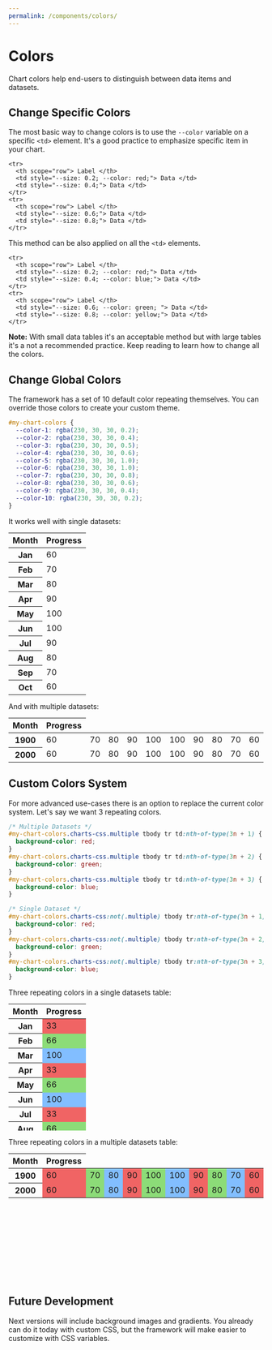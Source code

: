 ```yaml
---
permalink: /components/colors/
---
```


# Colors

Chart colors help end-users to distinguish between data items and datasets.

## Change Specific Colors

The most basic way to change colors is to use the `--color` variable on a specific `<td>` element. It's a good practice to emphasize specific item in your chart.

```html{3}
<tr>
  <th scope="row"> Label </th>
  <td style="--size: 0.2; --color: red;"> Data </td>
  <td style="--size: 0.4;"> Data </td>
</tr>
<tr>
  <th scope="row"> Label </th>
  <td style="--size: 0.6;"> Data </td>
  <td style="--size: 0.8;"> Data </td>
</tr>
```

This method can be also applied on all the `<td>` elements.

```html{3-4,8-9}
<tr>
  <th scope="row"> Label </th>
  <td style="--size: 0.2; --color: red;"> Data </td>
  <td style="--size: 0.4; --color: blue;"> Data </td>
</tr>
<tr>
  <th scope="row"> Label </th>
  <td style="--size: 0.6; --color: green; "> Data </td>
  <td style="--size: 0.8; --color: yellow;"> Data </td>
</tr>
```

**Note:** With small data tables it's an acceptable method but with large tables it's a not a recommended practice. Keep reading to learn how to change all the colors.

## Change Global Colors

The framework has a set of 10 default color repeating themselves. You can override those colors to create your custom theme.

```css
#my-chart-colors {
  --color-1: rgba(230, 30, 30, 0.2);
  --color-2: rgba(230, 30, 30, 0.4);
  --color-3: rgba(230, 30, 30, 0.5);
  --color-4: rgba(230, 30, 30, 0.6);
  --color-5: rgba(230, 30, 30, 1.0);
  --color-6: rgba(230, 30, 30, 1.0);
  --color-7: rgba(230, 30, 30, 0.8);
  --color-8: rgba(230, 30, 30, 0.6);
  --color-9: rgba(230, 30, 30, 0.4);
  --color-10: rgba(230, 30, 30, 0.2);
}
```

It works well with single datasets:

<code-example>
<style>
#colors-example-1 {
  --color-1: rgba(230, 30, 30, 0.2);
  --color-2: rgba(230, 30, 30, 0.4);
  --color-3: rgba(230, 30, 30, 0.5);
  --color-4: rgba(230, 30, 30, 0.6);
  --color-5: rgba(230, 30, 30, 1.0);
  --color-6: rgba(230, 30, 30, 1.0);
  --color-7: rgba(230, 30, 30, 0.8);
  --color-8: rgba(230, 30, 30, 0.6);
  --color-9: rgba(230, 30, 30, 0.4);
  --color-10: rgba(230, 30, 30, 0.2);

  height: 250px;
  margin: 0 auto;
}
</style>
<table class="charts-css column hide-data" id="colors-example-1">

  <thead>
    <tr>
      <th scope="col"> Month </th>
      <th scope="col"> Progress </th>
    </tr>
  </thead>

  <tbody>
    <tr>
      <th scope="row">Jan</th>
      <td style="--size: 0.6;"> <span class="data"> 60 </span> </td>
    </tr>
    <tr>
      <th scope="row">Feb</th>
      <td style="--size: 0.7;"> <span class="data"> 70 </span> </td>
    </tr>
    <tr>
      <th scope="row">Mar</th>
      <td style="--size: 0.8;"> <span class="data"> 80 </span> </td>
    </tr>
    <tr>
      <th scope="row">Apr</th>
      <td style="--size: 0.9;"> <span class="data"> 90 </span> </td>
    </tr>
    <tr>
      <th scope="row">May</th>
      <td style="--size: 1.0;"> <span class="data"> 100 </span> </td>
    </tr>
    <tr>
      <th scope="row">Jun</th>
      <td style="--size: 1.0;"> <span class="data"> 100 </span> </td>
    </tr>
    <tr>
      <th scope="row">Jul</th>
      <td style="--size: 0.9;"> <span class="data"> 90 </span> </td>
    </tr>
    <tr>
      <th scope="row">Aug</th>
      <td style="--size: 0.8;"> <span class="data"> 80 </span> </td>
    </tr>
    <tr>
      <th scope="row">Sep</th>
      <td style="--size: 0.7;"> <span class="data"> 70 </span> </td>
    </tr>
    <tr>
      <th scope="row">Oct</th>
      <td style="--size: 0.6;"> <span class="data"> 60 </span> </td>
    </tr>
  </tbody>

</table>
</code-example>

And with multiple datasets:

<code-example>
<style>
#colors-example-2 {
  --color-1: rgba(230, 30, 30, 0.2);
  --color-2: rgba(230, 30, 30, 0.4);
  --color-3: rgba(230, 30, 30, 0.5);
  --color-4: rgba(230, 30, 30, 0.6);
  --color-5: rgba(230, 30, 30, 1.0);
  --color-6: rgba(230, 30, 30, 1.0);
  --color-7: rgba(230, 30, 30, 0.8);
  --color-8: rgba(230, 30, 30, 0.6);
  --color-9: rgba(230, 30, 30, 0.4);
  --color-10: rgba(230, 30, 30, 0.2);

  height: 250px;
  margin: 0 auto;
}
</style>
<table class="charts-css column multiple data-spacing-10 show-data-axes hide-data" id="colors-example-2">

  <thead>
    <tr>
      <th scope="col"> Month </th>
      <th scope="col"> Progress </th>
    </tr>
  </thead>

  <tbody>
    <tr>
      <th scope="row">1900</th>
      <td style="--size: 0.6;"> <span class="data"> 60 </span> </td>
      <td style="--size: 0.7;"> <span class="data"> 70 </span> </td>
      <td style="--size: 0.8;"> <span class="data"> 80 </span> </td>
      <td style="--size: 0.9;"> <span class="data"> 90 </span> </td>
      <td style="--size: 1.0;"> <span class="data"> 100 </span> </td>
      <td style="--size: 1.0;"> <span class="data"> 100 </span> </td>
      <td style="--size: 0.9;"> <span class="data"> 90 </span> </td>
      <td style="--size: 0.8;"> <span class="data"> 80 </span> </td>
      <td style="--size: 0.7;"> <span class="data"> 70 </span> </td>
      <td style="--size: 0.6;"> <span class="data"> 60 </span> </td>
    </tr>
    <tr>
      <th scope="row">2000</th>
      <td style="--size: 0.6;"> <span class="data"> 60 </span> </td>
      <td style="--size: 0.7;"> <span class="data"> 70 </span> </td>
      <td style="--size: 0.8;"> <span class="data"> 80 </span> </td>
      <td style="--size: 0.9;"> <span class="data"> 90 </span> </td>
      <td style="--size: 1.0;"> <span class="data"> 100 </span> </td>
      <td style="--size: 1.0;"> <span class="data"> 100 </span> </td>
      <td style="--size: 0.9;"> <span class="data"> 90 </span> </td>
      <td style="--size: 0.8;"> <span class="data"> 80 </span> </td>
      <td style="--size: 0.7;"> <span class="data"> 70 </span> </td>
      <td style="--size: 0.6;"> <span class="data"> 60 </span> </td>
    </tr>
  </tbody>

</table>
</code-example>

## Custom Colors System

For more advanced use-cases there is an option to replace the current color system. Let's say we want 3 repeating colors.

```css
/* Multiple Datasets */
#my-chart-colors.charts-css.multiple tbody tr td:nth-of-type(3n + 1) {
  background-color: red;
}
#my-chart-colors.charts-css.multiple tbody tr td:nth-of-type(3n + 2) {
  background-color: green;
}
#my-chart-colors.charts-css.multiple tbody tr td:nth-of-type(3n + 3) {
  background-color: blue;
}

/* Single Dataset */
#my-chart-colors.charts-css:not(.multiple) tbody tr:nth-of-type(3n + 1) td {
  background-color: red;
}
#my-chart-colors.charts-css:not(.multiple) tbody tr:nth-of-type(3n + 2) td {
  background-color: green;
}
#my-chart-colors.charts-css:not(.multiple) tbody tr:nth-of-type(3n + 3) td {
  background-color: blue;
}
```

Three repeating colors in a single datasets table:

<code-example>
<style>
#colors-example-3 {
  height: 250px;
  margin: 0 auto;
}
#colors-example-3.charts-css:not(.multiple) tbody tr:nth-of-type(3n + 1) td {
  background-color: #f06464;
}
#colors-example-3.charts-css:not(.multiple) tbody tr:nth-of-type(3n + 2) td {
  background-color: #8cdc78;
}
#colors-example-3.charts-css:not(.multiple) tbody tr:nth-of-type(3n + 3) td {
  background-color: #82beff;
}
</style>
<table class="charts-css column hide-data" id="colors-example-3">

  <thead>
    <tr>
      <th scope="col"> Month </th>
      <th scope="col"> Progress </th>
    </tr>
  </thead>

  <tbody>
    <tr>
      <th scope="row">Jan</th>
      <td style="--size: 0.33;"> <span class="data"> 33 </span> </td>
    </tr>
    <tr>
      <th scope="row">Feb</th>
      <td style="--size: 0.66;"> <span class="data"> 66 </span> </td>
    </tr>
    <tr>
      <th scope="row">Mar</th>
      <td style="--size: 1;"> <span class="data"> 100 </span> </td>
    </tr>
    <tr>
      <th scope="row">Apr</th>
      <td style="--size: 0.33;"> <span class="data"> 33 </span> </td>
    </tr>
    <tr>
      <th scope="row">May</th>
      <td style="--size: 0.66;"> <span class="data"> 66 </span> </td>
    </tr>
    <tr>
      <th scope="row">Jun</th>
      <td style="--size: 1;"> <span class="data"> 100 </span> </td>
    </tr>
    <tr>
      <th scope="row">Jul</th>
      <td style="--size: 0.33;"> <span class="data"> 33 </span> </td>
    </tr>
    <tr>
      <th scope="row">Aug</th>
      <td style="--size: 0.66;"> <span class="data"> 66 </span> </td>
    </tr>
    <tr>
      <th scope="row">Sep</th>
      <td style="--size: 1;"> <span class="data"> 100 </span> </td>
    </tr>
    <tr>
      <th scope="row">Oct</th>
      <td style="--size: 0.33;"> <span class="data"> 33 </span> </td>
    </tr>
    <tr>
      <th scope="row">Nov</th>
      <td style="--size: 0.66;"> <span class="data"> 66 </span> </td>
    </tr>
    <tr>
      <th scope="row">Dec</th>
      <td style="--size: 1;"> <span class="data"> 100 </span> </td>
    </tr>
  </tbody>

</table>
</code-example>

Three repeating colors in a multiple datasets table:

<code-example>
<style>
#colors-example-4 {
  height: 250px;
  margin: 0 auto;
}
#colors-example-4.charts-css.multiple tbody tr td:nth-of-type(3n + 1) {
  background-color: #f06464;
}
#colors-example-4.charts-css.multiple tbody tr td:nth-of-type(3n + 2) {
  background-color: #8cdc78;
}
#colors-example-4.charts-css.multiple tbody tr td:nth-of-type(3n + 3) {
  background-color: #82beff;
}
</style>
<table class="charts-css column multiple data-spacing-10 show-data-axes hide-data" id="colors-example-4">

  <thead>
    <tr>
      <th scope="col"> Month </th>
      <th scope="col"> Progress </th>
    </tr>
  </thead>

  <tbody>
    <tr>
      <th scope="row">1900</th>
      <td style="--size: 0.6;"> <span class="data"> 60 </span> </td>
      <td style="--size: 0.7;"> <span class="data"> 70 </span> </td>
      <td style="--size: 0.8;"> <span class="data"> 80 </span> </td>
      <td style="--size: 0.9;"> <span class="data"> 90 </span> </td>
      <td style="--size: 1.0;"> <span class="data"> 100 </span> </td>
      <td style="--size: 1.0;"> <span class="data"> 100 </span> </td>
      <td style="--size: 0.9;"> <span class="data"> 90 </span> </td>
      <td style="--size: 0.8;"> <span class="data"> 80 </span> </td>
      <td style="--size: 0.7;"> <span class="data"> 70 </span> </td>
      <td style="--size: 0.6;"> <span class="data"> 60 </span> </td>
    </tr>
    <tr>
      <th scope="row">2000</th>
      <td style="--size: 0.6;"> <span class="data"> 60 </span> </td>
      <td style="--size: 0.7;"> <span class="data"> 70 </span> </td>
      <td style="--size: 0.8;"> <span class="data"> 80 </span> </td>
      <td style="--size: 0.9;"> <span class="data"> 90 </span> </td>
      <td style="--size: 1.0;"> <span class="data"> 100 </span> </td>
      <td style="--size: 1.0;"> <span class="data"> 100 </span> </td>
      <td style="--size: 0.9;"> <span class="data"> 90 </span> </td>
      <td style="--size: 0.8;"> <span class="data"> 80 </span> </td>
      <td style="--size: 0.7;"> <span class="data"> 70 </span> </td>
      <td style="--size: 0.6;"> <span class="data"> 60 </span> </td>
    </tr>
  </tbody>

</table>
</code-example>

## Future Development

Next versions will include background images and gradients. You already can do it today with custom CSS, but the framework will make easier to customize with CSS variables.
